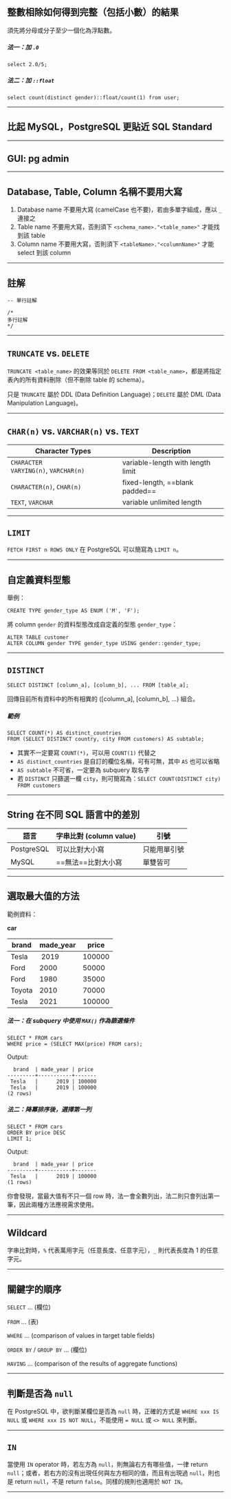 ## 整數相除如何得到完整（包括小數）的結果

須先將分母或分子至少一個化為浮點數。

##### 法一：加 `.0`

```postgresql
select 2.0/5;
```

##### 法二：加 `::float`

```postgresql
select count(distinct gender)::float/count(1) from user;
```

---

## 比起 MySQL，PostgreSQL 更貼近 SQL Standard

---

## GUI: pg admin

---

## Database, Table, Column 名稱不要用大寫

1. Database name 不要用大寫 (camelCase 也不要)，若由多單字組成，應以 `_` 連接之
2. Table name 不要用大寫，否則須下 `<schema_name>."<table_name>"` 才能找到該 table
3. Column name 不要用大寫，否則須下 `<tableName>."<columnName>"` 才能 select 到該 column

---

## 註解

```postgresql
-- 單行註解

/*
多行註解
*/
```

---

## `TRUNCATE` vs. `DELETE`

`TRUNCATE <table_name>` 的效果等同於 `DELETE FROM <table_name>`，都是將指定表內的所有資料刪除（但不刪除 table 的 schema）。

只是 `TRUNCATE` 屬於 DDL (Data Definition Language)；`DELETE` 屬於 DML (Data Manipulation Language)。

---

## `CHAR(n)` vs. `VARCHAR(n)` vs. `TEXT`

| **Character Types** | **Description** |
|----|----|
| `CHARACTER VARYING(n)`, `VARCHAR(n)` | variable-length with length limit |
| `CHARACTER(n)`, `CHAR(n)` | fixed-length, ==blank padded== |
| `TEXT`, `VARCHAR` | variable unlimited length |

---

## `LIMIT`

`FETCH FIRST n ROWS ONLY` 在 PostgreSQL 可以簡寫為 `LIMIT n`。

---

## 自定義資料型態

舉例：

```postgresql
CREATE TYPE gender_type AS ENUM ('M', 'F');
```

將 column `gender` 的資料型態改成自定義的型態 `gender_type`：

```postgresql
ALTER TABLE customer
ALTER COLUMN gender TYPE gender_type USING gender::gender_type;
```

---

## `DISTINCT`

```PostgreSQL
SELECT DISTINCT [column_a], [column_b], ... FROM [table_a];
```

回傳目前所有資料中的所有相異的 ([column_a], [column_b], ...) 組合。

##### 範例

```PostgreSQL
SELECT COUNT(*) AS distinct_countries
FROM (SELECT DISTINCT country, city FROM customers) AS subtable;
```

- 其實不一定要寫 `COUNT(*)`，可以用 `COUNT(1)` 代替之
- `AS distinct_countries` 是自訂的欄位名稱，可有可無，其中 `AS` 也可以省略
- `AS subtable` 不可省，一定要為 subquery 取名字
- 若 `DISTINCT` 只篩選一欄 `city`，則可簡寫為：`SELECT COUNT(DISTINCT city) FROM customers`

---

## String 在不同 SQL 語言中的差別

| **語言** | **字串比對 (column value)** | **引號** |
| ---- | ---- | ---- |
| PostgreSQL | 可以比對大小寫| 只能用單引號 |
| MySQL | ==無法==比對大小寫 | 單雙皆可 |

---

## 選取最大值的方法

範例資料：

**car**

| brand | made_year | price |
| ---- | ---- | ---- |
| Tesla | 2019 | 100000 |
| Ford | 2000 | 50000 |
| Ford | 1980 | 35000 |
| Toyota | 2010 | 70000 |
| Tesla | 2021 | 100000 |

##### 法一：在 subquery 中使用 `MAX()` 作為篩選條件

```PostgreSQL
SELECT * FROM cars
WHERE price = (SELECT MAX(price) FROM cars);
```

Output:

```plaintext
  brand  | made_year | price
---------+-----------+-------
 Tesla   |      2019 | 100000
 Tesla   |      2019 | 100000
(2 rows)
```

##### 法二：降冪排序後，選擇第一列

```PostgreSQL
SELECT * FROM cars
ORDER BY price DESC
LIMIT 1;
```

Output:

```plaintext
  brand  | made_year | price
---------+-----------+-------
 Tesla   |      2019 | 100000
(1 rows)
```

你會發現，當最大值有不只一個 row 時，法一會全數列出，法二則只會列出第一筆，因此兩種方法應視需求使用。

---

## Wildcard

字串比對時，`%` 代表萬用字元（任意長度、任意字元），`_` 則代表長度為 1 的任意字元。

---

## 關鍵字的順序

`SELECT` ... (欄位)

`FROM` ... (表)

`WHERE` ... (comparison of values in target table fields)

`ORDER BY` / `GROUP BY` ... (欄位)

`HAVING` ... (comparison of the results of aggregate functions)

---

## 判斷是否為 `null`

在 PostgreSQL 中，欲判斷某欄位是否為 `null` 時，正確的方式是 `WHERE xxx IS NULL` 或 `WHERE xxx IS NOT NULL`，不能使用 `= NULL` 或 `<> NULL` 來判斷。

---

## `IN`

當使用 `IN` operator 時，若左方為 `null`，則無論右方有哪些值，一律 return `null`；或者，若右方的沒有出現任何與左方相同的值，而且有出現過 `null`，則也是 return `null`，不是 return `false`。同樣的規則也適用於 `NOT IN`。

---
